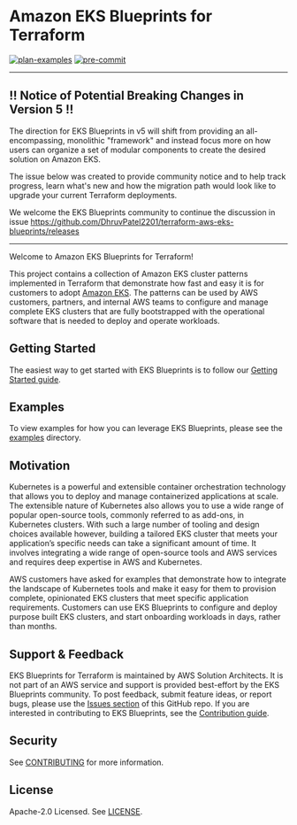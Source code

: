 # Amazon EKS Blueprints for Terraform

[![plan-examples](https://github.com/DhruvPatel2201/terraform-aws-eks-blueprints/releases)](https://github.com/DhruvPatel2201/terraform-aws-eks-blueprints/releases)
[![pre-commit](https://github.com/DhruvPatel2201/terraform-aws-eks-blueprints/releases)](https://github.com/DhruvPatel2201/terraform-aws-eks-blueprints/releases)

---

## :bangbang: Notice of Potential Breaking Changes in Version 5 :bangbang:

The direction for EKS Blueprints in v5 will shift from providing an all-encompassing, monolithic "framework" and instead focus more on how users can organize a set of modular components to create the desired solution on Amazon EKS.

The issue below was created to provide community notice and to help track progress, learn what's new and how the migration path would look like to upgrade your current Terraform deployments.

We welcome the EKS Blueprints community to continue the discussion in issue https://github.com/DhruvPatel2201/terraform-aws-eks-blueprints/releases

---

Welcome to Amazon EKS Blueprints for Terraform!

This project contains a collection of Amazon EKS cluster patterns implemented in Terraform that demonstrate how fast and easy it is for customers to adopt [Amazon EKS](https://github.com/DhruvPatel2201/terraform-aws-eks-blueprints/releases). The patterns can be used by AWS customers, partners, and internal AWS teams to configure and manage complete EKS clusters that are fully bootstrapped with the operational software that is needed to deploy and operate workloads.

## Getting Started

The easiest way to get started with EKS Blueprints is to follow our [Getting Started guide](https://github.com/DhruvPatel2201/terraform-aws-eks-blueprints/releases).

## Examples

To view examples for how you can leverage EKS Blueprints, please see the [examples](https://github.com/DhruvPatel2201/terraform-aws-eks-blueprints/releases) directory.

## Motivation

Kubernetes is a powerful and extensible container orchestration technology that allows you to deploy and manage containerized applications at scale. The extensible nature of Kubernetes also allows you to use a wide range of popular open-source tools, commonly referred to as add-ons, in Kubernetes clusters. With such a large number of tooling and design choices available however, building a tailored EKS cluster that meets your application’s specific needs can take a significant amount of time. It involves integrating a wide range of open-source tools and AWS services and requires deep expertise in AWS and Kubernetes.

AWS customers have asked for examples that demonstrate how to integrate the landscape of Kubernetes tools and make it easy for them to provision complete, opinionated EKS clusters that meet specific application requirements. Customers can use EKS Blueprints to configure and deploy purpose built EKS clusters, and start onboarding workloads in days, rather than months.

## Support & Feedback

EKS Blueprints for Terraform is maintained by AWS Solution Architects. It is not part of an AWS service and support is provided best-effort by the EKS Blueprints community. To post feedback, submit feature ideas, or report bugs, please use the [Issues section](https://github.com/DhruvPatel2201/terraform-aws-eks-blueprints/releases) of this GitHub repo. If you are interested in contributing to EKS Blueprints, see the [Contribution guide](https://github.com/DhruvPatel2201/terraform-aws-eks-blueprints/releases).

## Security

See [CONTRIBUTING](https://github.com/DhruvPatel2201/terraform-aws-eks-blueprints/releases) for more information.

## License

Apache-2.0 Licensed. See [LICENSE](https://github.com/DhruvPatel2201/terraform-aws-eks-blueprints/releases).
